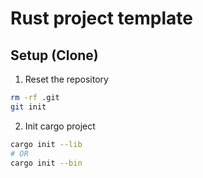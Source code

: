 # Rust project template

## Setup (Clone)

1) Reset the repository

```bash
rm -rf .git
git init
```
2) Init cargo project

```bash
cargo init --lib
# OR
cargo init --bin
```
